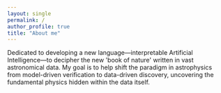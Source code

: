 ```yaml
---
layout: single
permalink: /
author_profile: true
title: "About me"
---
```




<p style="
  text-align: left;
  hyphens: auto;
  overflow-wrap: anywhere;
  word-break: normal;
">
Dedicated to developing a new language—interpretable Artificial Intelligence—to decipher the new 'book of nature' written in vast astronomical data. My goal is to help shift the paradigm in astrophysics from model-driven verification to data-driven discovery, uncovering the fundamental physics hidden within the data itself.
</p>






<!-- A data-driven personal website
======
test -->
